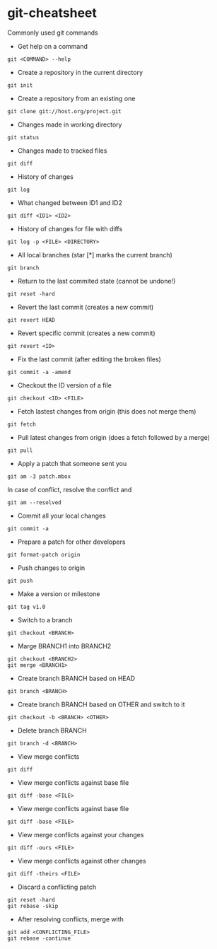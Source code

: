 # git-cheatsheet
Commonly used git commands

* Get help on a command
~~~
git <COMMAND> --help
~~~
* Create a repository in the current directory<br/>
~~~
git init
~~~
* Create a repository from an existing one<br/>
~~~
git clone git://host.org/project.git
~~~
* Changes made in working directory<br/>
~~~
git status
~~~
* Changes made to tracked files<br/>
~~~
git diff
~~~
* History of changes<br/>
~~~
git log
~~~
* What changed between ID1 and ID2<br/>
~~~
git diff <ID1> <ID2>
~~~
* History of changes for file with diffs<br/>
~~~
git log -p <FILE> <DIRECTORY>
~~~
* All local branches (star [*] marks the current branch)<br/>
~~~
git branch
~~~
* Return to the last commited state (cannot be undone!)<br/>
~~~
git reset -hard
~~~
* Revert the last commit (creates a new commit)<br/>
~~~
git revert HEAD
~~~
* Revert specific commit (creates a new commit)<br/>
~~~
git revert <ID>
~~~
* Fix the last commit (after editing the broken files)<br/>
~~~
git commit -a -amend
~~~
* Checkout the ID version of a file<br/>
~~~
git checkout <ID> <FILE>
~~~
* Fetch lastest changes from origin (this does not merge them)<br/>
~~~
git fetch
~~~
* Pull latest changes from origin (does a fetch followed by a merge)<br/>
~~~
git pull
~~~
* Apply a patch that someone sent you<br/>
~~~
git am -3 patch.mbox
~~~
In case of conflict, resolve the conflict and<br/>
~~~
git am --resolved
~~~
* Commit all your local changes<br/>
~~~
git commit -a
~~~
* Prepare a patch for other developers<br/>
~~~
git format-patch origin
~~~
* Push changes to origin<br/>
~~~
git push
~~~
* Make a version or milestone<br/>
~~~
git tag v1.0
~~~
* Switch to a branch
~~~
git checkout <BRANCH>
~~~
* Marge BRANCH1 into BRANCH2
~~~
git checkout <BRANCH2>
git merge <BRANCH1>
~~~
* Create branch BRANCH based on HEAD
~~~
git branch <BRANCH>
~~~
* Create branch BRANCH based on OTHER and switch to it
~~~
git checkout -b <BRANCH> <OTHER>
~~~
* Delete branch BRANCH
~~~
git branch -d <BRANCH>
~~~
* View merge conflicts
~~~
git diff
~~~
* View merge conflicts against base file
~~~
git diff -base <FILE>
~~~
* View merge conflicts against base file
~~~
git diff -base <FILE>
~~~
* View merge conflicts against your changes
~~~
git diff -ours <FILE>
~~~
* View merge conflicts against other changes
~~~
git diff -theirs <FILE>
~~~
* Discard a conflicting patch
~~~
git reset -hard
git rebase -skip
~~~
* After resolving conflicts, merge with
~~~
git add <CONFLICTING_FILE>
git rebase -continue
~~~
